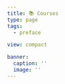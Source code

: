```yaml
---
title: 📚 Courses
type: page
tags:
  - preface

view: compact

banner:
  caption: ''
  image: ''
---
```


<!-- Explore our courses below and expand your knowledge! -->
